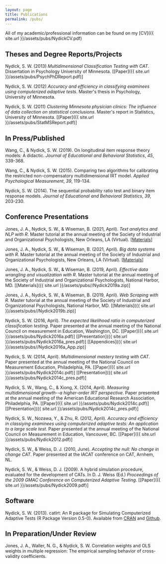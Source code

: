 ```yaml
---
layout: page
title: Publications
permalink: /pubs/
---
```


All of my academic/professional information can be found on my
[CV]({{ site.url }}/assets/pubs/NydickCV.pdf)

## Theses and Degree Reports/Projects

Nydick, S. W. (2013) *Multidimensional Classification Testing with CAT*.
Dissertation in Psychology University of Minnesota.
&#91;[Paper]({{ site.url }}/assets/pubs/PsychPhDReport.pdf)&#93;

Nydick, S. W. (2012) *Accuracy and efficiency in classifying examinees using
computerized adaptive tests*. Master's thesis in Psychology, University of
Minnesota.

Nydick, S. W. (2011) *Clustering Minnesota physician clinics: The influence of
data collection on statistical conclusions*. Master's report in Statistics,
University of Minnesota.
&#91;[Paper]({{ site.url }}/assets/pubs/StatMSReport.pdf)&#93;

## In Press/Published

Wang, C., & Nydick, S. W. (2019). On longitudinal item response theory models: A
didactic. *Journal of Educational and Behavioral Statistics*, *45*, 339-368.

Wang, C., & Nydick, S. W. (2015). Comparing two algorithms for calibrating
the restricted non-compensatory multidimensional IRT model.
*Applied Psychological Measurement*, *39*, 119-134.

Nydick, S. W. (2014). The sequential probability ratio test and binary item
response models. *Journal of Educational and Behavioral Statistics*, *39*, 
203-230.

## Conference Presentations

Jones, J. A., Nydick, S. W., & Wiseman, B. (2021, April). *Text analytics and NLP
with R*. Master tutorial at the annual meeting of the Society of Industrial and
Organizational Psychologists, New Orleans, LA (Virtual).
&#91;[Materials](https://github.com/swnydick/siop-2020-text-mining-and-nlp)&#93;
        
Jones, J. A., Nydick, S. W., & Wiseman, B. (2021, April). *Big data systems with R*.
Master tutorial at the annual meeting of the Society of Industrial and Organizational
Psychologists, New Orleans, LA (Virtual).
&#91;[Materials](https://github.com/swnydick/siop-2020-big-data-systems)&#93;

Jones, J. A., Nydick, S. W., & Wiseman, B. (2019, April). *Effective data wrangling
and visualization with R*. Master tutorial at the annual meeting of the Society of
Industrial and Organizational Psychologists, National Harbor, MD.
&#91;[Materials]({{ site.url }}/assets/pubs//Nydick2019a.zip)&#93;

Jones, J. A., Nydick, S. W., & Wiseman, B. (2019, April).  *Web Scraping with R*.
Master tutorial at the annual meeting of the Society of Industrial and Organizational
Psychologists, National Harbor, MD.
&#91;[Materials]({{ site.url }}/assets/pubs//Nydick2019b.zip)&#93;

Nydick, S. W. (2016, April). *The expected likelihood ratio in computerized
classification testing*. Paper presented at the annual meeting of the National
Council on measurement in Education, Washington, DC.
&#91;[Paper]({{ site.url }}/assets/pubs/Nydick2016a.pdf)&#93;
&#91;[Presentation]({{ site.url }}/assets/pubs/Nydick2016a_pres.pdf)&#93;
&#91;[Appendices]({{ site.url }}/assets/pubs//Nydick2016a_App.zip)&#93;

Nydick, S. W. (2014, April). *Multidimensional mastery testing with CAT*.
Paper presented at the annual meeting of the National Council on Measurement
Education, Philadelphia, PA.
&#91;[Paper]({{ site.url }}/assets/pubs/Nydick2014c.pdf)&#93;
&#91;[Presentation]({{ site.url }}/assets/pubs/Nydick2014c_pres.pdf)&#93;

Nydick, S. W., Wang, C., & Xiong, X. (2014, April). *Measuring multidimensional
growth--a higher-order IRT perspective*. Paper presented at the annual meeting of
the American Educational Research Association, Philadelphia, PA.
&#91;[Paper]({{ site.url }}/assets/pubs/Nydick2014c.pdf)&#93;
&#91;[Presentation]({{ site.url }}/assets/pubs/Nydick2014c_pres.pdf)&#93;

Nydick, S. W., Nozawa, Y., & Zhu, R. (2012, April). *Accuracy and efficiency
in classiying examinees using computerized adaptive tests: An application to a
large scale test*. Paper presented at the annual meeting of the National Council
on Measurement in Education, Vancouver, BC.
&#91;[Paper]({{ site.url }}/assets/pubs/Nydick2012.pdf)&#93;

Nydick, S. W., & Weiss, D. J. (2010, June). *Accepting the null: No change in
change CAT*. Paper presented at the IACAT conference on CAT, Arnhem, NL.

Nydick, S. W., & Weiss, D. J. (2009). A hybrid simulation procedure, evaluated
for the development of CATs. In D. J. Weiss (Ed.) *Proceedings of the 2009
GMAC Conference on Computerized Adaptive Testing*.
&#91;[Paper]({{ site.url }}/assets/pubs/Nydick2009.pdf)&#93;

## Software

Nydick, S. W. (2013). catIrt: An R package for Simulating Computerized Adaptive
Tests (R Package Version 0.5-0). Available from
[CRAN](http://CRAN.R-project.org/package=catIrt) and
[Github](https://github.com/swnydick/catIrt).

## In Preparation/Under Review

Jones, J. A., Waller, N. G., & Nydick, S. W. Correlation weights and OLS weights
in multiple regression: The empirical sampling behavior of cross-validity
coefficients.
